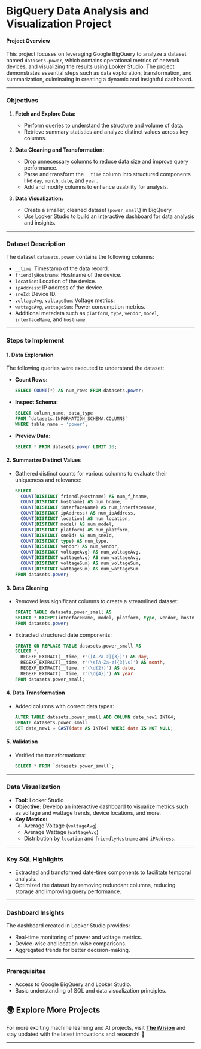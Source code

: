 # BigQuery Data Analysis and Visualization Project

#### Project Overview
This project focuses on leveraging Google BigQuery to analyze a dataset named `datasets.power`, which contains operational metrics of network devices, and visualizing the results using Looker Studio. The project demonstrates essential steps such as data exploration, transformation, and summarization, culminating in creating a dynamic and insightful dashboard.

---

### Objectives
1. **Fetch and Explore Data:**
   - Perform queries to understand the structure and volume of data.
   - Retrieve summary statistics and analyze distinct values across key columns.

2. **Data Cleaning and Transformation:**
   - Drop unnecessary columns to reduce data size and improve query performance.
   - Parse and transform the `__time` column into structured components like `day`, `month`, `date`, and `year`.
   - Add and modify columns to enhance usability for analysis.

3. **Data Visualization:**
   - Create a smaller, cleaned dataset (`power_small`) in BigQuery.
   - Use Looker Studio to build an interactive dashboard for data analysis and insights.

---

### Dataset Description
The dataset `datasets.power` contains the following columns:
- `__time`: Timestamp of the data record.
- `friendlyHostname`: Hostname of the device.
- `location`: Location of the device.
- `ipAddress`: IP address of the device.
- `sneId`: Device ID.
- `voltageAvg`, `voltageSum`: Voltage metrics.
- `wattageAvg`, `wattageSum`: Power consumption metrics.
- Additional metadata such as `platform`, `type`, `vendor`, `model`, `interfaceName`, and `hostname`.

---

### Steps to Implement

#### 1. Data Exploration
The following queries were executed to understand the dataset:
- **Count Rows:**
  ```sql
  SELECT COUNT(*) AS num_rows FROM datasets.power;
  ```
- **Inspect Schema:**
  ```sql
  SELECT column_name, data_type 
  FROM `datasets.INFORMATION_SCHEMA.COLUMNS` 
  WHERE table_name = 'power';
  ```
- **Preview Data:**
  ```sql
  SELECT * FROM datasets.power LIMIT 10;
  ```

#### 2. Summarize Distinct Values
- Gathered distinct counts for various columns to evaluate their uniqueness and relevance:
  ```sql
  SELECT 
    COUNT(DISTINCT friendlyHostname) AS num_f_hname, 
    COUNT(DISTINCT hostname) AS num_hname, 
    COUNT(DISTINCT interfaceName) AS num_interfacename,
    COUNT(DISTINCT ipAddress) AS num_ipAddress,
    COUNT(DISTINCT location) AS num_location,
    COUNT(DISTINCT model) AS num_model,
    COUNT(DISTINCT platform) AS num_platform,
    COUNT(DISTINCT sneId) AS num_sneId,
    COUNT(DISTINCT type) AS num_type,
    COUNT(DISTINCT vendor) AS num_vendor,
    COUNT(DISTINCT voltageAvg) AS num_voltageAvg,
    COUNT(DISTINCT wattageAvg) AS num_wattageAvg,
    COUNT(DISTINCT voltageSum) AS num_voltageSum,
    COUNT(DISTINCT wattageSum) AS num_wattageSum 
  FROM datasets.power;
  ```

#### 3. Data Cleaning
- Removed less significant columns to create a streamlined dataset:
  ```sql
  CREATE TABLE datasets.power_small AS
  SELECT * EXCEPT(interfaceName, model, platform, type, vendor, hostname)
  FROM datasets.power;
  ```

- Extracted structured date components:
  ```sql
  CREATE OR REPLACE TABLE datasets.power_small AS
  SELECT *, 
    REGEXP_EXTRACT(__time, r'([A-Za-z]{3})') AS day,
    REGEXP_EXTRACT(__time, r'(\s[A-Za-z]{3}\s)') AS month,
    REGEXP_EXTRACT(__time, r'(\d{2})') AS date,
    REGEXP_EXTRACT(__time, r'(\d{4})') AS year
  FROM datasets.power_small;
  ```

#### 4. Data Transformation
- Added columns with correct data types:
  ```sql
  ALTER TABLE datasets.power_small ADD COLUMN date_new1 INT64;
  UPDATE datasets.power_small 
  SET date_new1 = CAST(date AS INT64) WHERE date IS NOT NULL;
  ```

#### 5. Validation
- Verified the transformations:
  ```sql
  SELECT * FROM `datasets.power_small`;
  ```

---

### Data Visualization
- **Tool:** Looker Studio
- **Objective:** Develop an interactive dashboard to visualize metrics such as voltage and wattage trends, device locations, and more.
- **Key Metrics:** 
  - Average Voltage (`voltageAvg`)
  - Average Wattage (`wattageAvg`)
  - Distribution by `location` and `friendlyHostname` and `iPAddress`.

---

### Key SQL Highlights
- Extracted and transformed date-time components to facilitate temporal analysis.
- Optimized the dataset by removing redundant columns, reducing storage and improving query performance.

---

### Dashboard Insights
The dashboard created in Looker Studio provides:
- Real-time monitoring of power and voltage metrics.
- Device-wise and location-wise comparisons.
- Aggregated trends for better decision-making.

---

### Prerequisites
- Access to Google BigQuery and Looker Studio.
- Basic understanding of SQL and data visualization principles.


## 🌍 Explore More Projects  
For more exciting machine learning and AI projects, visit **[The iVision](https://theivision.wordpress.com/)** and stay updated with the latest innovations and research! 🚀  

---
